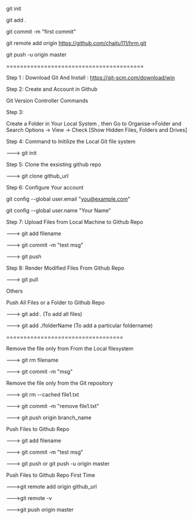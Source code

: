 
git init

git add .

git commit -m "first commit"

git remote add origin https://github.com/chaitu111/hrm.git

git push -u origin master

========================================


Step 1 : Download Git And Install : https://git-scm.com/download/win

Step 2: Create and Account in Github

Git Version Controller Commands

Step 3:

Create a Folder in Your Local System , then Go to Organise->Folder and Search Options -> View -> Check [Show Hidden Files, Folders and Drives]

Step 4: Command to Initilize the Local Git file system

---> git init

Step 5: Clone the exsisting github repo

---> git clone github_url

Step 6: Configure Your account

git config --global user.email "you@example.com"

git config --global user.name "Your Name"


Step 7: Upload Files from Local Machine to Github Repo

---> git add filename

---> git commit -m "test msg"

---> git push


Step 8: Render Modified Files From Github Repo

---> git pull

Others

Push All Files or a Folder to Github Repo

---> git add . (To add all files)

---> git add ./folderName (To add a particular foldername)

==================================


Remove the file only from From the Local filesystem

---> git rm filename

---> git commit -m "msg"



Remove the file only from the Git repository

---> git rm --cached file1.txt

---> git commit -m "remove file1.txt"

---> git push origin branch_name


Push Files to Github Repo

---> git add filename

---> git commit -m "test msg"

---> git push or git push -u origin master


Push Files to Github Repo First Time

--->git remote add origin github_url

--->git remote -v

--->git push origin master

